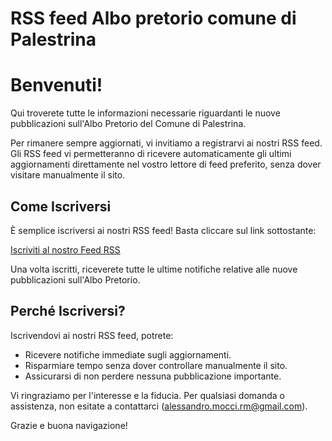 # RSS feed Albo pretorio comune di Palestrina

# Benvenuti!

Qui troverete tutte le informazioni necessarie riguardanti le nuove pubblicazioni sull'Albo Pretorio del Comune di Palestrina.

Per rimanere sempre aggiornati, vi invitiamo a registrarvi ai nostri RSS feed. Gli RSS feed vi permetteranno di ricevere automaticamente gli ultimi aggiornamenti direttamente nel vostro lettore di feed preferito, senza dover visitare manualmente il sito.

## Come Iscriversi

È semplice iscriversi ai nostri RSS feed! Basta cliccare sul link sottostante:

[Iscriviti al nostro Feed RSS](./feed.xml)

Una volta iscritti, riceverete tutte le ultime notifiche relative alle nuove pubblicazioni sull'Albo Pretorio.

## Perché Iscriversi?

Iscrivendovi ai nostri RSS feed, potrete:

- Ricevere notifiche immediate sugli aggiornamenti.
- Risparmiare tempo senza dover controllare manualmente il sito.
- Assicurarsi di non perdere nessuna pubblicazione importante.

Vi ringraziamo per l'interesse e la fiducia. Per qualsiasi domanda o assistenza, non esitate a contattarci (alessandro.mocci.rm@gmail.com).

Grazie e buona navigazione!


